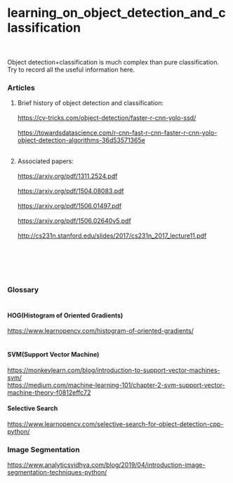 # learning_on_object_detection_and_classification<br/><br/>

Object detection+classification is much complex than pure classification. Try to record all the useful information here.

### Articles<br/>
1. Brief history of object detection and classification:<br/><br/>
https://cv-tricks.com/object-detection/faster-r-cnn-yolo-ssd/<br/><br/>
https://towardsdatascience.com/r-cnn-fast-r-cnn-faster-r-cnn-yolo-object-detection-algorithms-36d53571365e<br/><br/>

2. Associated papers:<br/><br/>
https://arxiv.org/pdf/1311.2524.pdf<br/><br/>
https://arxiv.org/pdf/1504.08083.pdf<br/><br/>
https://arxiv.org/pdf/1506.01497.pdf<br/><br/>
https://arxiv.org/pdf/1506.02640v5.pdf<br/><br/>
http://cs231n.stanford.edu/slides/2017/cs231n_2017_lecture11.pdf<br/><br/>

<br/><br/><br/>

### Glossary<br/><br/>

#### HOG(Histogram of Oriented Gradients)<br/>
https://www.learnopencv.com/histogram-of-oriented-gradients/<br/><br/>

#### SVM(Support Vector Machine)<br/>
https://monkeylearn.com/blog/introduction-to-support-vector-machines-svm/<br/>
https://medium.com/machine-learning-101/chapter-2-svm-support-vector-machine-theory-f0812effc72<br/>

#### Selective Search<br/>
https://www.learnopencv.com/selective-search-for-object-detection-cpp-python/<br/>

### Image Segmentation<br/>
https://www.analyticsvidhya.com/blog/2019/04/introduction-image-segmentation-techniques-python/<br/>

